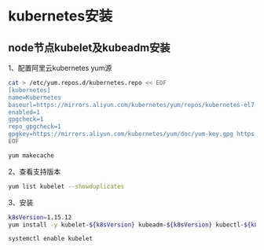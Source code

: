# kubernetes安装

## node节点kubelet及kubeadm安装

1、配置阿里云kubernetes yum源

```bash
cat > /etc/yum.repos.d/kubernetes.repo << EOF
[kubernetes]
name=Kubernetes
baseurl=https://mirrors.aliyun.com/kubernetes/yum/repos/kubernetes-el7-x86_64
enabled=1
gpgcheck=1
repo_gpgcheck=1
gpgkey=https://mirrors.aliyun.com/kubernetes/yum/doc/yum-key.gpg https://mirrors.aliyun.com/kubernetes/yum/doc/rpm-package-key.gpg
EOF

yum makecache
```

2、查看支持版本

```bash
yum list kubelet --showduplicates
```

3、安装

```bash
k8sVersion=1.15.12
yum install -y kubelet-${k8sVersion} kubeadm-${k8sVersion} kubectl-${k8sVersion}
```

```bash
systemctl enable kubelet
```
